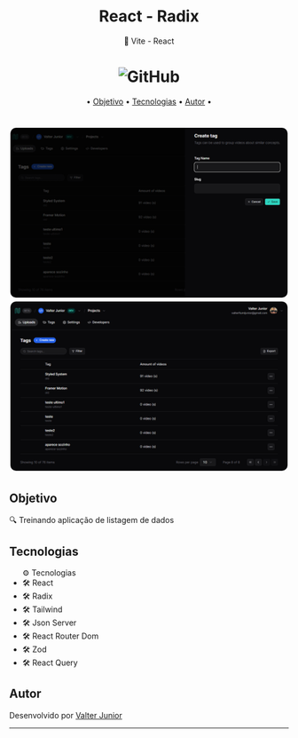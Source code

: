 <h1 align="center">React - Radix</h1>


<p align="center"> 🚀 Vite - React</p>

<h1 align="center"><img alt="GitHub" src="https://img.shields.io/github/license/valtercfjunior/portfolio"></h1>

<p align="center">•
 <a href="#objetivo">Objetivo</a> •
 <a href="#tecnologias">Tecnologias</a> • 
 <a href="#autor">Autor</a> •
</p>



<h1 align="center">
    <img src="./public/mock1.png" style="width: 500px; border-radius:10px " >
    <img src="./public/mock2.png" style="width: 500px; border-radius:10px " >


</h1>

## **Objetivo**

<p> 🔍 Treinando aplicação de listagem de dados </p>



## **Tecnologias**



<ul> ⚙️ Tecnologias
    <li>🛠 React
    <li>🛠 Radix
    <li>🛠 Tailwind
    <li>🛠 Json Server
    <li>🛠 React Router Dom
    <li>🛠 Zod
    <li>🛠 React Query

</ul>







## **Autor**

<p> Desenvolvido por <a href="https://github.com/valtercfjunior">Valter Junior</a>
</p>


****